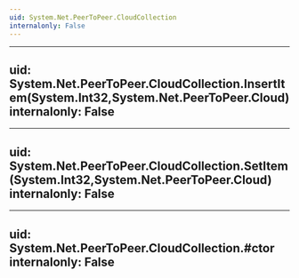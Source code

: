 ```yaml
---
uid: System.Net.PeerToPeer.CloudCollection
internalonly: False
---
```


---
uid: System.Net.PeerToPeer.CloudCollection.InsertItem(System.Int32,System.Net.PeerToPeer.Cloud)
internalonly: False
---

---
uid: System.Net.PeerToPeer.CloudCollection.SetItem(System.Int32,System.Net.PeerToPeer.Cloud)
internalonly: False
---

---
uid: System.Net.PeerToPeer.CloudCollection.#ctor
internalonly: False
---
